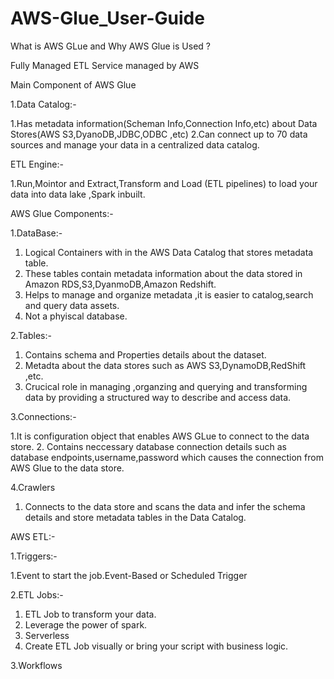 # AWS-Glue_User-Guide

What is AWS GLue and Why AWS Glue is Used ?

Fully Managed ETL Service managed by AWS

Main Component of AWS Glue

1.Data Catalog:-

1.Has metadata information(Scheman Info,Connection Info,etc) about Data Stores(AWS S3,DyanoDB,JDBC,ODBC ,etc)
2.Can connect up to 70 data sources and manage your data in a centralized data catalog.

ETL Engine:-

1.Run,Mointor and Extract,Transform and Load  (ETL pipelines) to load your data into data lake ,Spark inbuilt.

AWS Glue Components:-

1.DataBase:-

1. Logical Containers with in the AWS Data Catalog that stores metadata table.
2. These tables contain metadata information about the data stored in Amazon RDS,S3,DyanmoDB,Amazon Redshift.
3. Helps to manage and organize metadata ,it is easier to catalog,search and query data assets.
4. Not a phyiscal database.
   
2.Tables:-

1. Contains schema and Properties details about the dataset.
2. Metadta about the data stores such as AWS S3,DynamoDB,RedShift ,etc.
3. Crucical role in managing ,organzing and querying and transforming data by providing a structured way to describe and access data.
   
3.Connections:-

1.It is configuration object that enables AWS GLue to connect to the data store.
2. Contains neccessary database connection details such as database endpoints,username,password which causes the connection from AWS Glue to the data store.


4.Crawlers
1. Connects to the data store and scans the data and infer the schema details and store metadata tables in the Data Catalog.

AWS ETL:-

1.Triggers:-

1.Event to start the job.Event-Based or Scheduled Trigger

2.ETL Jobs:-

1. ETL Job to transform your data.
3. Leverage the power of spark.
4. Serverless
5. Create ETL Job visually or bring your script with business logic.
   
3.Workflows




